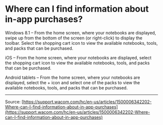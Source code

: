 # Where can I find information about in-app purchases?

Windows 8.1 – From the home screen, where your notebooks are displayed, swipe up from the bottom of the screen (or right-click) to display the toolbar. Select the shopping cart icon to view the available notebooks, tools, and packs that can be purchased.


iOS – From the home screen, where your notebooks are displayed, select the shopping cart icon to view the available notebooks, tools, and packs that can be purchased.


Android tablets – From the home screen, where your notebooks are displayed, select the + icon and select one of the packs to view the available notebooks, tools, and packs that can be purchased.

---
Source: [https://support.wacom.com/hc/en-us/articles/1500006342202-Where-can-I-find-information-about-in-app-purchases](https://support.wacom.com/hc/en-us/articles/1500006342202-Where-can-I-find-information-about-in-app-purchases)
